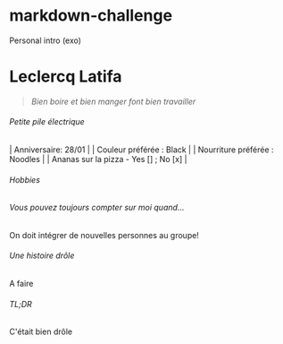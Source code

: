 # markdown-challenge
Personal intro (exo)
# Leclercq Latifa
> *Bien boire et bien manger font bien travailler*
###### Petite pile électrique
| Anniversaire: 28/01 |
| Couleur préférée : Black |
| Nourriture préférée : Noodles |
| Ananas sur la pizza - Yes [] ; No [x] |

###### Hobbies

###### Vous pouvez toujours compter sur moi quand...
On doit intégrer de nouvelles personnes au groupe!

###### Une histoire drôle
A faire

###### TL;DR
C'était bien drôle

